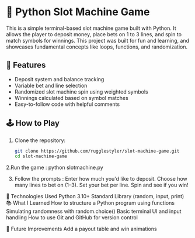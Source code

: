 # 🎰 Python Slot Machine Game

This is a simple terminal-based slot machine game built with Python. It allows the player to deposit money, place bets on 1 to 3 lines, and spin to match symbols for winnings. This project was built for fun and learning, and showcases fundamental concepts like loops, functions, and randomization.

## 🧠 Features

- Deposit system and balance tracking
- Variable bet and line selection
- Randomized slot machine spin using weighted symbols
- Winnings calculated based on symbol matches
- Easy-to-follow code with helpful comments

## 🕹️ How to Play

1. Clone the repository:
   ```bash
   git clone https://github.com/rugglestyler/slot-machine-game.git
   cd slot-machine-game

2.Run the game : 
  python slotmachine.py

3. Follow the prompts :
Enter how much you'd like to deposit.
Choose how many lines to bet on (1–3).
Set your bet per line.
Spin and see if you win!

🔧 Technologies Used
Python 3.10+
Standard Library (random, input, print)
📚 What I Learned
How to structure a Python program using functions
Simulating randomness with random.choice()
Basic terminal UI and input handling
How to use Git and GitHub for version control

🚀 Future Improvements
Add a payout table and win animations
